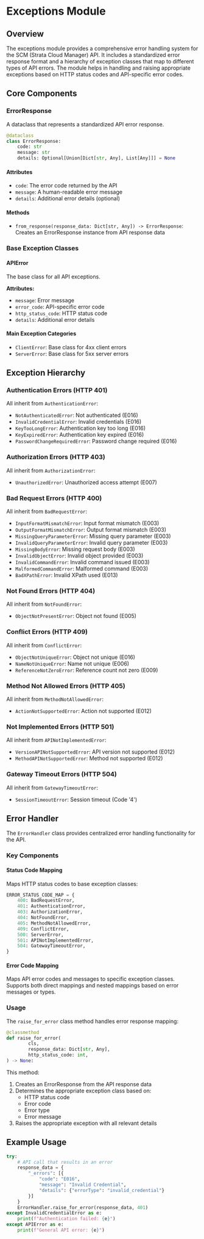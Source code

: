# Exceptions Module

## Overview

The exceptions module provides a comprehensive error handling system for the SCM (Strata Cloud Manager) API. It includes
a standardized error response format and a hierarchy of exception classes that map to different types of API errors. The
module helps in handling and raising appropriate exceptions based on HTTP status codes and API-specific error codes.

## Core Components

### ErrorResponse

A dataclass that represents a standardized API error response.

```python
@dataclass
class ErrorResponse:
    code: str
    message: str
    details: Optional[Union[Dict[str, Any], List[Any]]] = None
```

#### Attributes

- `code`: The error code returned by the API
- `message`: A human-readable error message
- `details`: Additional error details (optional)

#### Methods

- `from_response(response_data: Dict[str, Any]) -> ErrorResponse`: Creates an ErrorResponse instance from API response
  data

### Base Exception Classes

#### APIError

The base class for all API exceptions.

**Attributes:**

- `message`: Error message
- `error_code`: API-specific error code
- `http_status_code`: HTTP status code
- `details`: Additional error details

#### Main Exception Categories

- `ClientError`: Base class for 4xx client errors
- `ServerError`: Base class for 5xx server errors

## Exception Hierarchy

### Authentication Errors (HTTP 401)

All inherit from `AuthenticationError`:

- `NotAuthenticatedError`: Not authenticated (E016)
- `InvalidCredentialError`: Invalid credentials (E016)
- `KeyTooLongError`: Authentication key too long (E016)
- `KeyExpiredError`: Authentication key expired (E016)
- `PasswordChangeRequiredError`: Password change required (E016)

### Authorization Errors (HTTP 403)

All inherit from `AuthorizationError`:

- `UnauthorizedError`: Unauthorized access attempt (E007)

### Bad Request Errors (HTTP 400)

All inherit from `BadRequestError`:

- `InputFormatMismatchError`: Input format mismatch (E003)
- `OutputFormatMismatchError`: Output format mismatch (E003)
- `MissingQueryParameterError`: Missing query parameter (E003)
- `InvalidQueryParameterError`: Invalid query parameter (E003)
- `MissingBodyError`: Missing request body (E003)
- `InvalidObjectError`: Invalid object provided (E003)
- `InvalidCommandError`: Invalid command issued (E003)
- `MalformedCommandError`: Malformed command (E003)
- `BadXPathError`: Invalid XPath used (E013)

### Not Found Errors (HTTP 404)

All inherit from `NotFoundError`:

- `ObjectNotPresentError`: Object not found (E005)

### Conflict Errors (HTTP 409)

All inherit from `ConflictError`:

- `ObjectNotUniqueError`: Object not unique (E016)
- `NameNotUniqueError`: Name not unique (E006)
- `ReferenceNotZeroError`: Reference count not zero (E009)

### Method Not Allowed Errors (HTTP 405)

All inherit from `MethodNotAllowedError`:

- `ActionNotSupportedError`: Action not supported (E012)

### Not Implemented Errors (HTTP 501)

All inherit from `APINotImplementedError`:

- `VersionAPINotSupportedError`: API version not supported (E012)
- `MethodAPINotSupportedError`: Method not supported (E012)

### Gateway Timeout Errors (HTTP 504)

All inherit from `GatewayTimeoutError`:

- `SessionTimeoutError`: Session timeout (Code '4')

## Error Handler

The `ErrorHandler` class provides centralized error handling functionality for the API.

### Key Components

#### Status Code Mapping

Maps HTTP status codes to base exception classes:

```python
ERROR_STATUS_CODE_MAP = {
    400: BadRequestError,
    401: AuthenticationError,
    403: AuthorizationError,
    404: NotFoundError,
    405: MethodNotAllowedError,
    409: ConflictError,
    500: ServerError,
    501: APINotImplementedError,
    504: GatewayTimeoutError,
}
```

#### Error Code Mapping

Maps API error codes and messages to specific exception classes. Supports both direct mappings and nested mappings based
on error messages or types.

### Usage

The `raise_for_error` class method handles error response mapping:

```python
@classmethod
def raise_for_error(
        cls,
        response_data: Dict[str, Any],
        http_status_code: int,
) -> None:
```

This method:

1. Creates an ErrorResponse from the API response data
2. Determines the appropriate exception class based on:
    - HTTP status code
    - Error code
    - Error type
    - Error message
3. Raises the appropriate exception with all relevant details

## Example Usage

```python
try:
    # API call that results in an error
    response_data = {
        "_errors": [{
            "code": "E016",
            "message": "Invalid Credential",
            "details": {"errorType": "invalid_credential"}
        }]
    }
    ErrorHandler.raise_for_error(response_data, 401)
except InvalidCredentialError as e:
    print(f"Authentication failed: {e}")
except APIError as e:
    print(f"General API error: {e}")
```
